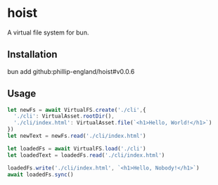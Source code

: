 # hoist
A virtual file system for bun.

## Installation
bun add github:phillip-england/hoist#v0.0.6

## Usage
```ts
let newFs = await VirtualFS.create('./cli',{
  './cli': VirtualAsset.rootDir(),
  './cli/index.html': VirtualAsset.file(`<h1>Hello, World!</h1>`)
})
let newText = newFs.read('./cli/index.html')

let loadedFs = await VirtualFS.load('./cli')
let loadedText = loadedFs.read('./cli/index.html')

loadedFs.write('./cli/index.html', `<h1>Hello, Nobody!</h1>`)
await loadedFs.sync()
```